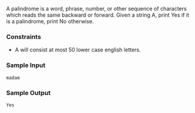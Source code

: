A palindrome is a word, phrase, number, or other sequence of characters which reads the same backward or forward.
Given a string A, print Yes if it is a palindrome, print No otherwise.

### Constraints
-  A will consist at most 50 lower case english letters.

  ### Sample Input
  ```
  madam
  ```

  ### Sample Output
  ```
  Yes
  ```
